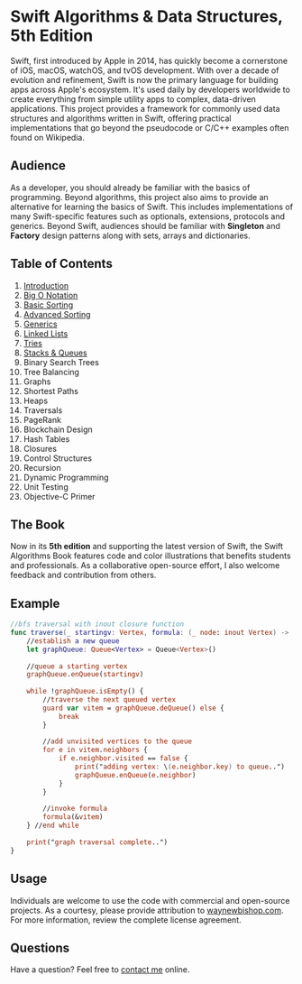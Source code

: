 # Swift Algorithms & Data Structures, 5th Edition

Swift, first introduced by Apple in 2014, has quickly become a cornerstone of iOS, macOS, watchOS, and tvOS development. With over a decade of evolution and refinement, Swift is now the primary language for building apps across Apple's ecosystem. It's used daily by developers worldwide to create everything from simple utility apps to complex, data-driven applications. This project provides a framework for commonly used data structures and algorithms written in Swift, offering practical implementations that go beyond the pseudocode or C/C++ examples often found on Wikipedia.

## Audience

As a developer, you should already be familiar with the basics of programming. Beyond algorithms, this project also aims to provide an alternative for learning the basics of Swift. This includes implementations of many Swift-specific features such as optionals, extensions, protocols and generics. Beyond Swift, audiences should be familiar with **Singleton** and **Factory** design patterns along with sets, arrays and dictionaries.

## Table of Contents

1. [Introduction](book/chapters/01_introduction.md)
2. [Big O Notation](book/chapters/02_big_o_notation.md)
3. [Basic Sorting](book/chapters/03_basic_sorting.md)
4. [Advanced Sorting](book/chapters/04_advanced_sorting.md)
5. [Generics](book/chapters/05_generics.md)
6. [Linked Lists](book/chapters/06_linked_lists.md)
7. [Tries](book/chapters/07_tries.md)
8. [Stacks & Queues](book/chapters/08_stacks_queues.md)
9. Binary Search Trees
10. Tree Balancing
11. Graphs
12. Shortest Paths
13. Heaps
14. Traversals
15. PageRank
16. Blockchain Design
17. Hash Tables
18. Closures
19. Control Structures
20. Recursion
21. Dynamic Programming
22. Unit Testing
23. Objective-C Primer

## The Book

Now in its **5th edition** and supporting the latest version of Swift, the Swift Algorithms Book features code and color illustrations that benefits students and professionals. As a collaborative open-source effort, I also welcome feedback and contribution from others.

## Example

```swift
//bfs traversal with inout closure function
func traverse(_ startingv: Vertex, formula: (_ node: inout Vertex) -> ()) {
    //establish a new queue
    let graphQueue: Queue<Vertex> = Queue<Vertex>()
    
    //queue a starting vertex
    graphQueue.enQueue(startingv)
    
    while !graphQueue.isEmpty() {
        //traverse the next queued vertex
        guard var vitem = graphQueue.deQueue() else {
            break
        }
        
        //add unvisited vertices to the queue
        for e in vitem.neighbors {
            if e.neighbor.visited == false {
                print("adding vertex: \(e.neighbor.key) to queue..")
                graphQueue.enQueue(e.neighbor)
            }
        }
        
        //invoke formula
        formula(&vitem)
    } //end while
    
    print("graph traversal complete..")
}
```

## Usage

Individuals are welcome to use the code with commercial and open-source projects. As a courtesy, please provide attribution to [waynewbishop.com](http://www.waynewbishop.com). For more information, review the complete license agreement.

## Questions

Have a question? Feel free to [contact me](https://www.linkedin.com/in/waynebishop/) online.